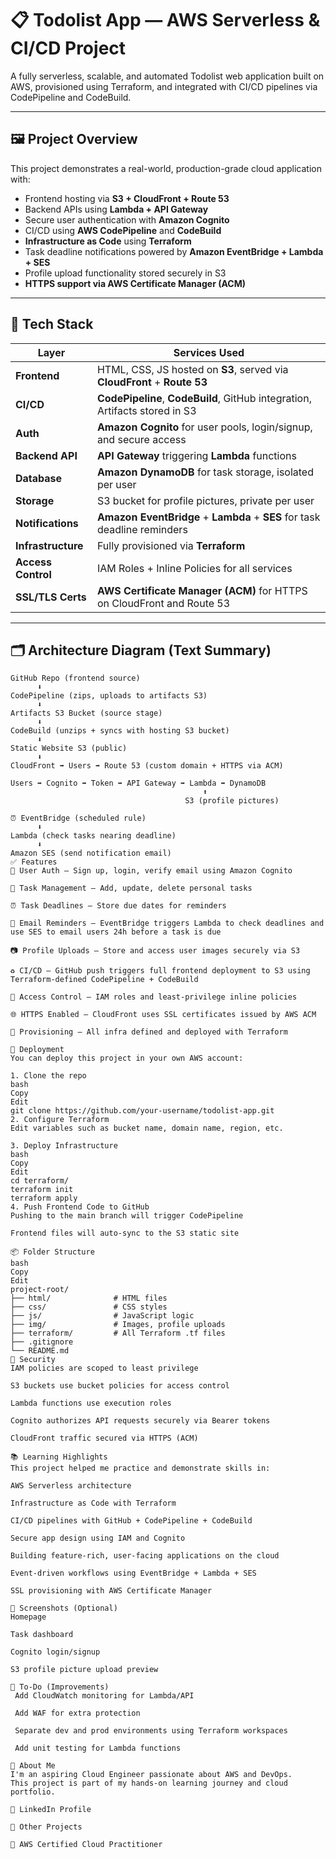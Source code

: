 # 📋 Todolist App — AWS Serverless & CI/CD Project

A fully serverless, scalable, and automated Todolist web application built on AWS, provisioned using Terraform, and integrated with CI/CD pipelines via CodePipeline and CodeBuild.

---

## 🖼️ Project Overview

This project demonstrates a real-world, production-grade cloud application with:

- Frontend hosting via **S3 + CloudFront + Route 53**
- Backend APIs using **Lambda + API Gateway**
- Secure user authentication with **Amazon Cognito**
- CI/CD using **AWS CodePipeline** and **CodeBuild**
- **Infrastructure as Code** using **Terraform**
- Task deadline notifications powered by **Amazon EventBridge + Lambda + SES**
- Profile upload functionality stored securely in S3
- **HTTPS support via AWS Certificate Manager (ACM)**

---

## 🔧 Tech Stack

| Layer             | Services Used                                                                  |
|-------------------|--------------------------------------------------------------------------------|
| **Frontend**       | HTML, CSS, JS hosted on **S3**, served via **CloudFront** + **Route 53**       |
| **CI/CD**          | **CodePipeline**, **CodeBuild**, GitHub integration, Artifacts stored in S3    |
| **Auth**           | **Amazon Cognito** for user pools, login/signup, and secure access             |
| **Backend API**    | **API Gateway** triggering **Lambda** functions                                |
| **Database**       | **Amazon DynamoDB** for task storage, isolated per user                        |
| **Storage**        | S3 bucket for profile pictures, private per user                               |
| **Notifications**  | **Amazon EventBridge** + **Lambda** + **SES** for task deadline reminders      |
| **Infrastructure** | Fully provisioned via **Terraform**                                            |
| **Access Control** | IAM Roles + Inline Policies for all services                                   |
| **SSL/TLS Certs**  | **AWS Certificate Manager (ACM)** for HTTPS on CloudFront and Route 53         |

---

## 🗂️ Architecture Diagram (Text Summary)

```plaintext
GitHub Repo (frontend source)
      ⬇
CodePipeline (zips, uploads to artifacts S3)
      ⬇
Artifacts S3 Bucket (source stage)
      ⬇
CodeBuild (unzips + syncs with hosting S3 bucket)
      ⬇
Static Website S3 (public)
      ⬇
CloudFront ➡️ Users ➡️ Route 53 (custom domain + HTTPS via ACM)

Users ➡️ Cognito ➡️ Token ➡️ API Gateway ➡️ Lambda ➡️ DynamoDB
                                           ⬆
                                       S3 (profile pictures)

⏰ EventBridge (scheduled rule)
      ⬇
Lambda (check tasks nearing deadline)
      ⬇
Amazon SES (send notification email)
✅ Features
👤 User Auth – Sign up, login, verify email using Amazon Cognito

📝 Task Management – Add, update, delete personal tasks

⏰ Task Deadlines – Store due dates for reminders

📩 Email Reminders – EventBridge triggers Lambda to check deadlines and use SES to email users 24h before a task is due

📷 Profile Uploads – Store and access user images securely via S3

♻️ CI/CD – GitHub push triggers full frontend deployment to S3 using Terraform-defined CodePipeline + CodeBuild

🔐 Access Control – IAM roles and least-privilege inline policies

🌐 HTTPS Enabled – CloudFront uses SSL certificates issued by AWS ACM

🧱 Provisioning – All infra defined and deployed with Terraform

🚀 Deployment
You can deploy this project in your own AWS account:

1. Clone the repo
bash
Copy
Edit
git clone https://github.com/your-username/todolist-app.git
2. Configure Terraform
Edit variables such as bucket name, domain name, region, etc.

3. Deploy Infrastructure
bash
Copy
Edit
cd terraform/
terraform init
terraform apply
4. Push Frontend Code to GitHub
Pushing to the main branch will trigger CodePipeline

Frontend files will auto-sync to the S3 static site

📦 Folder Structure
bash
Copy
Edit
project-root/
├── html/              # HTML files
├── css/               # CSS styles
├── js/                # JavaScript logic
├── img/               # Images, profile uploads
├── terraform/         # All Terraform .tf files
├── .gitignore
└── README.md
🔐 Security
IAM policies are scoped to least privilege

S3 buckets use bucket policies for access control

Lambda functions use execution roles

Cognito authorizes API requests securely via Bearer tokens

CloudFront traffic secured via HTTPS (ACM)

📚 Learning Highlights
This project helped me practice and demonstrate skills in:

AWS Serverless architecture

Infrastructure as Code with Terraform

CI/CD pipelines with GitHub + CodePipeline + CodeBuild

Secure app design using IAM and Cognito

Building feature-rich, user-facing applications on the cloud

Event-driven workflows using EventBridge + Lambda + SES

SSL provisioning with AWS Certificate Manager

📸 Screenshots (Optional)
Homepage

Task dashboard

Cognito login/signup

S3 profile picture upload preview

📌 To-Do (Improvements)
 Add CloudWatch monitoring for Lambda/API

 Add WAF for extra protection

 Separate dev and prod environments using Terraform workspaces

 Add unit testing for Lambda functions

🙋 About Me
I'm an aspiring Cloud Engineer passionate about AWS and DevOps.
This project is part of my hands-on learning journey and cloud portfolio.

💼 LinkedIn Profile

📂 Other Projects

🧠 AWS Certified Cloud Practitioner